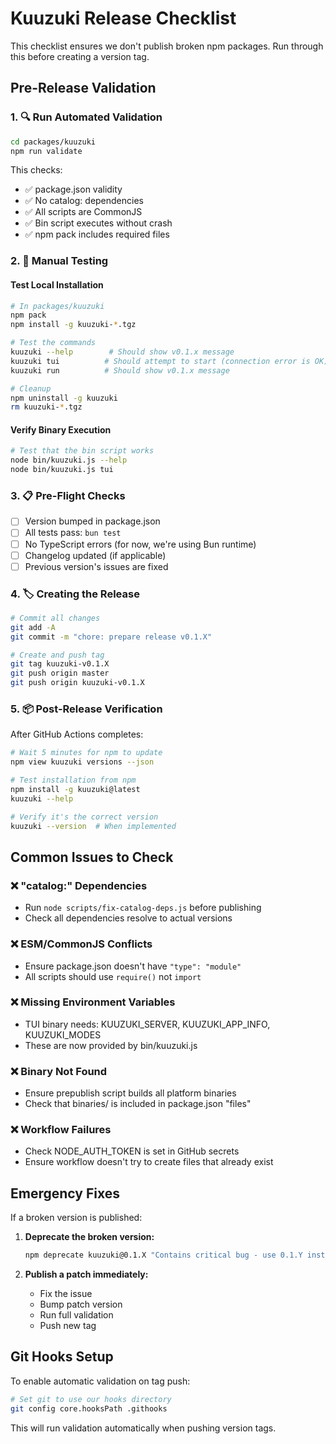 # Kuuzuki Release Checklist

This checklist ensures we don't publish broken npm packages. Run through this before creating a version tag.

## Pre-Release Validation

### 1. 🔍 Run Automated Validation
```bash
cd packages/kuuzuki
npm run validate
```

This checks:
- ✅ package.json validity
- ✅ No catalog: dependencies
- ✅ All scripts are CommonJS
- ✅ Bin script executes without crash
- ✅ npm pack includes required files

### 2. 🧪 Manual Testing

#### Test Local Installation
```bash
# In packages/kuuzuki
npm pack
npm install -g kuuzuki-*.tgz

# Test the commands
kuuzuki --help        # Should show v0.1.x message
kuuzuki tui          # Should attempt to start (connection error is OK)
kuuzuki run          # Should show v0.1.x message

# Cleanup
npm uninstall -g kuuzuki
rm kuuzuki-*.tgz
```

#### Verify Binary Execution
```bash
# Test that the bin script works
node bin/kuuzuki.js --help
node bin/kuuzuki.js tui
```

### 3. 📋 Pre-Flight Checks

- [ ] Version bumped in package.json
- [ ] All tests pass: `bun test`
- [ ] No TypeScript errors (for now, we're using Bun runtime)
- [ ] Changelog updated (if applicable)
- [ ] Previous version's issues are fixed

### 4. 🏷️ Creating the Release

```bash
# Commit all changes
git add -A
git commit -m "chore: prepare release v0.1.X"

# Create and push tag
git tag kuuzuki-v0.1.X
git push origin master
git push origin kuuzuki-v0.1.X
```

### 5. 📦 Post-Release Verification

After GitHub Actions completes:

```bash
# Wait 5 minutes for npm to update
npm view kuuzuki versions --json

# Test installation from npm
npm install -g kuuzuki@latest
kuuzuki --help

# Verify it's the correct version
kuuzuki --version  # When implemented
```

## Common Issues to Check

### ❌ "catalog:" Dependencies
- Run `node scripts/fix-catalog-deps.js` before publishing
- Check all dependencies resolve to actual versions

### ❌ ESM/CommonJS Conflicts
- Ensure package.json doesn't have `"type": "module"`
- All scripts should use `require()` not `import`

### ❌ Missing Environment Variables
- TUI binary needs: KUUZUKI_SERVER, KUUZUKI_APP_INFO, KUUZUKI_MODES
- These are now provided by bin/kuuzuki.js

### ❌ Binary Not Found
- Ensure prepublish script builds all platform binaries
- Check that binaries/ is included in package.json "files"

### ❌ Workflow Failures
- Check NODE_AUTH_TOKEN is set in GitHub secrets
- Ensure workflow doesn't try to create files that already exist

## Emergency Fixes

If a broken version is published:

1. **Deprecate the broken version:**
   ```bash
   npm deprecate kuuzuki@0.1.X "Contains critical bug - use 0.1.Y instead"
   ```

2. **Publish a patch immediately:**
   - Fix the issue
   - Bump patch version
   - Run full validation
   - Push new tag

## Git Hooks Setup

To enable automatic validation on tag push:

```bash
# Set git to use our hooks directory
git config core.hooksPath .githooks
```

This will run validation automatically when pushing version tags.